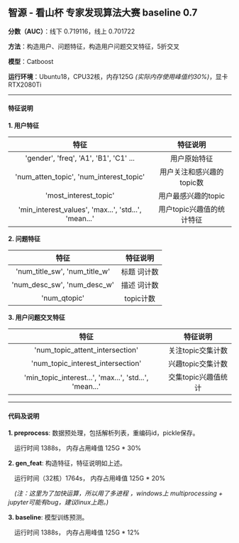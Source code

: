 ## 智源 - 看山杯 专家发现算法大赛 baseline 0.7


**分数（AUC）**：线下 0.719116，线上 0.701722

**方法**：构造用户、问题特征，构造用户问题交叉特征，5折交叉

**模型**：Catboost

**运行环境**：Ubuntu18，CPU32核，内存125G *(实际内存使用峰值约30%)*，显卡RTX2080Ti 


---

#### 特征说明

**1. 用户特征**

| 特征 | 特征说明 
| :------:| :------: | 
| 'gender', 'freq', 'A1', 'B1', 'C1' ... | 用户原始特征 | 
| 'num_atten_topic', 'num_interest_topic' | 用户关注和感兴趣的topic数 | 
| 'most_interest_topic' | 用户最感兴趣的topic | 
| 'min_interest_values', 'max...', 'std...', 'mean...' | 用户topic兴趣值的统计特征 | 

**2. 问题特征**

| 特征 | 特征说明 
| :------:| :------: | 
| 'num_title_sw', 'num_title_w' | 标题 词计数 | 
| 'num_desc_sw', 'num_desc_w' | 描述 词计数 | 
| 'num_qtopic' | topic计数 | 

**3. 用户问题交叉特征**

| 特征 | 特征说明 
| :------:| :------: | 
| 'num_topic_attent_intersection' | 关注topic交集计数 | 
| 'num_topic_interest_intersection' | 兴趣topic交集计数 | 
| 'min_topic_interest...', 'max...', 'std...', 'mean...' | 交集topic兴趣值统计 | 

---

#### 代码及说明

**1. preprocess**: 数据预处理，包括解析列表，重编码id，pickle保存。

&ensp;&ensp;运行时间 1388s，  内存占用峰值 125G * 30%

**2. gen_feat**: 构造特征，特征说明如上述。

&ensp;&ensp;运行时间（32核）1764s，  内存占用峰值 125G * 20%

&ensp;&ensp;*(注：这里为了加快运算，所以用了多进程 ，windows上 multiprocessing + jupyter可能有bug，建议linux上跑。)*

**3. baseline**: 模型训练预测。

&ensp;&ensp;运行时间 1388s，  内存占用峰值 125G * 12%

